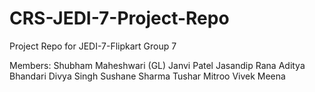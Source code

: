 # CRS-JEDI-7-Project-Repo
Project Repo for JEDI-7-Flipkart Group 7

Members:
Shubham Maheshwari (GL)
Janvi Patel
Jasandip Rana
Aditya Bhandari
Divya Singh
Sushane Sharma
Tushar Mitroo
Vivek Meena
